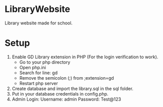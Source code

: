 # LibraryWebsite
 
Library website made for school.

# Setup

1. Enable GD Library extension in PHP (For the login verification to work).
    - Go to your php directory
    - Open php.ini
    - Search for line: gd
    - Remove the semicolon (;) from ;extension=gd
    - Restart php server
2. Create database and import the library.sql in the sql folder.
3. Put in your database credentials in config.php.
4. Admin Login: Username: admin Password: Test@123